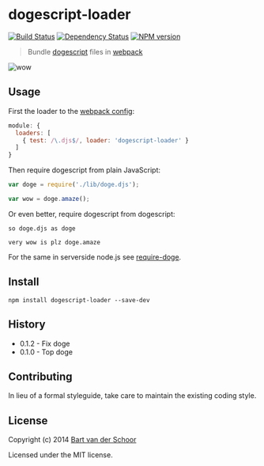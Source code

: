 # dogescript-loader

[![Build Status](https://secure.travis-ci.org/Bartvds/dogescript-loader.svg?branch=master)](http://travis-ci.org/Bartvds/dogescript-loader) [![Dependency Status](https://gemnasium.com/Bartvds/dogescript-loader.svg)](https://gemnasium.com/Bartvds/dogescript-loader) [![NPM version](https://badge.fury.io/js/dogescript-loader.svg)](http://badge.fury.io/js/dogescript-loader)

> Bundle [dogescript](https://github.com/remixz/dogescript) files in [webpack](https://github.com/webpack/webpack)

![wow](https://raw.github.com/Bartvds/dogescript-loader/master/media/doge-01.jpg)

## Usage

First the loader to the [webpack config](https://webpack.github.io/docs/configuration.html):

```js
module: {
  loaders: [
    { test: /\.djs$/, loader: 'dogescript-loader' }
  ]
}
```

Then require dogescript from plain JavaScript:

```js
var doge = require('./lib/doge.djs');

var wow = doge.amaze();
```


Or even better, require dogescript from dogescript:

```djs
so doge.djs as doge

very wow is plz doge.amaze
```
 
For the same in serverside node.js see [require-doge](https://github.com/bartvds/require-doge).

## Install

````
npm install dogescript-loader --save-dev
````


## History

* 0.1.2 - Fix doge
* 0.1.0 - Top doge


## Contributing

In lieu of a formal styleguide, take care to maintain the existing coding style.


## License

Copyright (c) 2014 [Bart van der Schoor](https://github.com/Bartvds)

Licensed under the MIT license.
